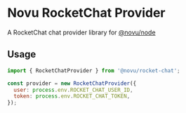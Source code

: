# Novu RocketChat Provider

A RocketChat chat provider library for [@novu/node](https://github.com/novuhq/novu)

## Usage

```javascript
import { RocketChatProvider } from '@novu/rocket-chat';

const provider = new RocketChatProvider({
  user: process.env.ROCKET_CHAT_USER_ID,
  token: process.env.ROCKET_CHAT_TOKEN,
});
```
